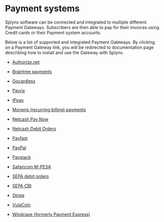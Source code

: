 Payment systems
===============

Splynx software can be connected and integrated to multiple different Payment Gateways. Subscribers  are then able to pay for their invoices using Credit cards or their Payment system accounts.

Below is a list of supported and integrated Payment Gateways. By clicking on a Payment Gateway link, you will be redirected to documentation page describing how to install and use the Gateway with Splynx.

* [Authorize.net](payment_systems/authorize/authorize.md)

* [Braintree payments](payment_systems/braintree/braintree.md)

* [Gocardless](payment_systems/gocardless/gocardless.md)

* [Payrix](payment_systems/payrix/payrix.md)

* [IPpay](payment_systems/ippay/ippay.md)

* [Moneris (recurring billing) payments](payment_systems/moneris/moneris.md)

* [Netcash Pay Now](payment_systems/netcash_pay_now/netcash_pay_now.md)

* [Netcash Debit Orders](payment_systems/netcash_do/netcash_do.md)

* [Payfast](payment_systems/payfast/payfast.md)

* [PayPal](payment_systems/paypal/paypal.md)

* [Paystack](payment_systems/paystack/paystack.md)

* [Safaricom M-PESA](payment_systems/mpesa/mpesa.md)

* [SEPA debit orders](payment_systems/sepa/sepa.md)

* [SEPA CBI](payment_systems/sepa_cbi/sepa_cbi.md)

* [Stripe](payment_systems/stripe/stripe.md)

* [VulaCoin](payment_systems/vulacoin/vulacoin.md)

* [Windcave (formerly Payment Express)](payment_systems/payment_express/payment_express.md)
